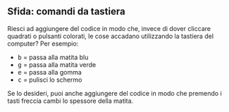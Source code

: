 ## Sfida: comandi da tastiera

Riesci ad aggiungere del codice in modo che, invece di dover cliccare quadrati o pulsanti colorati, le cose accadano utilizzando la tastiera del computer? Per esempio:

+ <kbd>b</kbd> = passa alla matita blu
+ <kbd>g</kbd> = passa alla matita verde
+ <kbd>e</kbd> = passa alla gomma
+ <kbd>c</kbd> = pulisci lo schermo

Se lo desideri, puoi anche aggiungere del codice in modo che premendo i tasti freccia cambi lo spessore della matita.